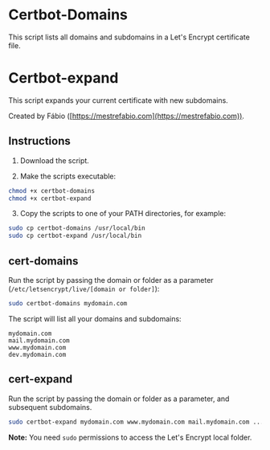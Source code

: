 # Certbot-Domains

This script lists all domains and subdomains in a Let's Encrypt certificate file.

# Certbot-expand

This script expands your current certificate with new subdomains.

Created by Fábio ([https://mestrefabio.com](https://mestrefabio.com)).

## Instructions

1. Download the script.

2. Make the scripts executable:

```bash
chmod +x certbot-domains
chmod +x certbot-expand
```

3. Copy the scripts to one of your PATH directories, for example:

```bash
sudo cp certbot-domains /usr/local/bin
sudo cp certbot-expand /usr/local/bin
```

## cert-domains

Run the script by passing the domain or folder as a parameter (`/etc/letsencrypt/live/[domain or folder]`):

```bash
sudo certbot-domains mydomain.com
```

The script will list all your domains and subdomains:

```
mydomain.com
mail.mydomain.com
www.mydomain.com
dev.mydomain.com
```

## cert-expand

Run the script by passing the domain or folder as a parameter, and subsequent subdomains.

```bash
sudo certbot-expand mydomain.com www.mydomain.com mail.mydomain.com ...
```

**Note:** You need `sudo` permissions to access the Let's Encrypt local folder.
